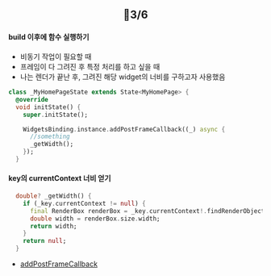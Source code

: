 ## <p align="center">📆3/6</p>

#### build 이후에 함수 실행하기

- 비동기 작업이 필요할 때
- 프레임이 다 그려진 후 특정 처리를 하고 싶을 때
- 나는 렌더가 끝난 후, 그려진 해당 widget의 너비를 구하고자 사용했음

```dart
class _MyHomePageState extends State<MyHomePage> {
  @override
  void initState() {
    super.initState();

    WidgetsBinding.instance.addPostFrameCallback((_) async {
      //something
      _getWidth();
    });
  }
```

#### key의 currentContext 너비 얻기

```dart
  double? _getWidth() {
    if (_key.currentContext != null) {
      final RenderBox renderBox = _key.currentContext!.findRenderObject() as RenderBox;
      double width = renderBox.size.width;
      return width;
    }
    return null;
  }
```

- [addPostFrameCallback](https://api.flutter.dev/flutter/scheduler/SchedulerBinding/addPostFrameCallback.html)
